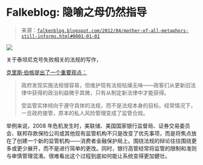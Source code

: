 <!--yml

类别: 未分类

日期：2024-05-12 20:31:50

-->

# Falkeblog: 隐喻之母仍然指导

> 来源：[`falkenblog.blogspot.com/2012/04/mother-of-all-metaphors-still-informs.html#0001-01-01`](http://falkenblog.blogspot.com/2012/04/mother-of-all-metaphors-still-informs.html#0001-01-01)

![](https://blogger.googleusercontent.com/img/b/R29vZ2xl/AVvXsEgAA4rmBbCAPMakxckVS5b8c8XVdVTSxCbBcHvndWGohr5pvHGs8JRo_gLnJxTxiu29LVUkCK1La0rIzdikhuvuMXcqBUaBeFU-SQa7djrg_zG7Eq0NeHgObc6m5MTcbzb70rPy8g/s1600/H-Titanic_400x400_2_jpg_400x400_upscale_q85.jpg)

关于泰坦尼克号失败相关的法规的写作，

[克里斯·伯格提出了一个重要观点：](http://online.wsj.com/article/SB10001424052702304444604577337923643095442.html?mod=WSJ_Opinion_LEFTTopOpinion)

> 政府发现实施法规很容易，但维护现有法规枯燥无味——政客们从更新旧法律中获得的政治利益微乎其微，只有从制定新法律中才能获得。
> 
> 受监管实体倾向于遵守具体的法规，而不是法规本身的目标。经常情况下，一旦政府接管，原本的私人风险管理变成了监管合规。

举例来说，2008 年危机发生时，美联储、美国国家银行监督局、证券交易委员会、联邦存款保险公司或其他现有监管机构不只是改变了优先事项，而是将焦点放在了创建一个新的监管机构——消费者金融保护局上。围绕法规的辩论往往围绕更多或更少展开，而不是进行简单的更改。同时，银行高管经常将监管的限制和准则与审慎管理混淆。很难看出这个过程到底如何能让系统变得更加健壮。
